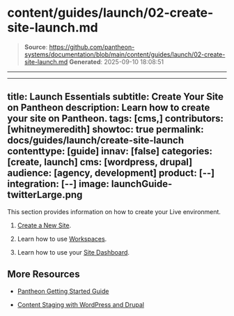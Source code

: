 # content/guides/launch/02-create-site-launch.md

> **Source**: https://github.com/pantheon-systems/documentation/blob/main/content/guides/launch/02-create-site-launch.md
> **Generated**: 2025-09-10 18:08:51

---

---
title: Launch Essentials
subtitle: Create Your Site on Pantheon
description: Learn how to create your site on Pantheon.
tags: [cms,]
contributors: [whitneymeredith]
showtoc: true
permalink: docs/guides/launch/create-site-launch
contenttype: [guide]
innav: [false]
categories: [create, launch]
cms: [wordpress, drupal]
audience: [agency, development]
product: [--]
integration: [--]
image: launchGuide-twitterLarge.png
---

This section provides information on how to create your Live environment. 

1. [Create a New Site](/guides/getstarted/addsite/).

1. Learn how to use [Workspaces](/guides/account-mgmt/workspace-sites-teams/workspaces).

1. Learn how to use your [Site Dashboard](/site-dashboard).

## More Resources

- [Pantheon Getting Started Guide](/guides/getstarted/)

- [Content Staging with WordPress and Drupal](/content-staging)
